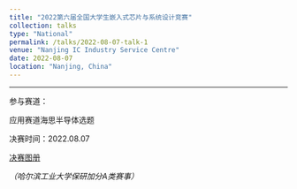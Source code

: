 ```yaml
---
title: "2022第六届全国大学生嵌入式芯片与系统设计竞赛"
collection: talks
type: "National"
permalink: /talks/2022-08-07-talk-1
venue: "Nanjing IC Industry Service Centre"
date: 2022-08-07
location: "Nanjing, China"
---
```


---

参与赛道：

应用赛道海思半导体选题

决赛时间：2022.08.07

[决赛图册](https://as.alltuu.com/album/1617157559/1564601246/?from=link&menu=live)

*（哈尔滨工业大学保研加分A类赛事）*
